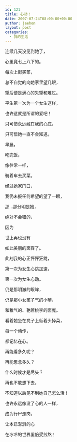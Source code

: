 ```yaml
---
id: 121
title: 心动！
date: 2007-07-24T08:00:00+00:00
author: jeehon
layout: post
categories:
  - 我的生活
---
```

连续几天没见到她了，
  
心里竟七上八下的。
  
每次上街买菜，
  
总不自觉的向她家里望几眼，
  
望后便是满心的失望和难过。
  
平生第一次为一个女生这样，
  
也许这就是所谓的爱吧！
  
只可惜永远藏在我的心底，
  
只可惜她一直不会知道。

早晨，
  
吃完饭，
  
像往常一样，
  
骑着车去买菜。
  
经过她家门口，
  
我仍未报任何希望的望了一眼，
  
那…那分明是她，
  
绝对不会错的，
  
因为
  
世上再也没有
  
如此美丽的面容了。
  
此刻我的心正怦怦狂跳，
  
第一次为女生心跳加速，
  
第一次为女生心动。
  
仍是那明澈的眼眸，
  
仍是那小女孩子气的小辫，
  
和稚气的、艳若桃李的面庞。
  
看着她坐在凳子上低着头择菜，
  
每一个动作，
  
都记忆在心。
  
再能看多久呢？
  
再能思念多久？
  
什么时候才是尽头？
  
再也不敢想下去，
  
不知道以后见不到她自己怎么活！
  
也许永远像没了心的人一样，
  
成为行尸走肉，
  
让本已澎湃的心
  
在冰冷的世界里倍受煎熬！